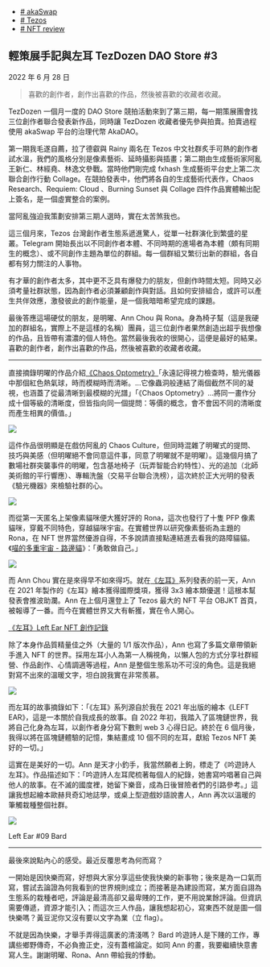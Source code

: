 +   [# akaSwap](https://matters.town/tags/74842-akaSwap)
+   [# Tezos](https://matters.town/tags/8394-Tezos)
+   [# NFT review](https://matters.town/tags/105989-NFT-review)

## 輕策展手記與左耳 TezDozen DAO Store #3

2022 年 6 月 28 日

>喜歡的創作者，創作出喜歡的作品，然後被喜歡的收藏者收藏。

TezDozen 一個月一度的 DAO Store 競拍活動來到了第三期，每一期策展團會找三位創作者聯合發表新作品，同時讓 TezDozen 收藏者優先參與拍賣。拍賣過程使用 akaSwap 平台的治理代幣 AkaDAO。

第一期我毛遂自薦，拉了德叡與 Rainy 兩名在 Tezos 中文社群炙手可熱的創作者試水溫，我們的風格分別是像素藝術、延時攝影與插畫；第二期由生成藝術家阿亂王新仁、林經堯、林逸文參戰。當時他們剛完成 fxhash 生成藝術平台史上第二次聯合創作行動 Collage。在競拍發表中，他們將各自的生成藝術代表作，Chaos Research、Requiem: Cloud 、Burning Sunset 與 Collage 四件作品實體輸出配上簽名，是一個虛實整合的案例。

當阿亂強迫我策劃安排第三期人選時，實在太苦煞我也。

這三個月來，Tezos 台灣創作者生態系遞進驚人，從單一社群演化到繁盛的星叢。Telegram 開始長出以不同創作者本體、不同時期的進場者為本體（頗有同期生的概念）、或不同創作主題為單位的群組。每一個群組又繁衍出新的群組，各自都有努力關注的人事物。

有才華的創作者太多，其中更不乏具有爆發力的朋友，但創作時間太短。同時又必須考量社群狀態，因為創作者必須兼顧創作與對話。且如何安排組合，或許可以產生共伴效應，激發彼此的創作能量，是一個我暗暗希望完成的課題。

最後答應這場硬仗的朋友，是明曜、Ann Chou 與 Rona。身為椅子幫（這是我硬加的群組名，實際上不是這樣的名稱）團員，這三位創作者果然創造出超乎我想像的作品，且皆帶有濃濃的個人特色。當然最後我收的很開心，這便是最好的結果。喜歡的創作者，創作出喜歡的作品，然後被喜歡的收藏者收藏。

* * *

直接摘錄明曜的作品介紹[《Chaos Optometry》](https://akaswap.com/tz/mingyao)「永遠記得視力檢查時，驗光儀器中那個紅色熱氣球，時而模糊時而清晰。...它像蟲洞般連結了兩個截然不同的凝視，也涵蓋了從最清晰到最模糊的光譜」「《Chaos Optometry》...將同一畫作分成十個等級的清晰度，但皆指向同一個提問：等價的概念，會不會因不同的清晰度而產生相異的價值。」

 ![](https://assets.matters.news/embed/62091587-018d-45c7-8cbd-848196762f99.png)

這件作品很明顯是在戲仿阿亂的 Chaos Culture，但同時混雜了明曜式的提問、技巧與美感（但明曜絕不會同意這件事，同意了明曜就不是明曜）。這幾個月搞了數場社群突襲事件的明曜，包含基地椅子（玩弄智能合約特性）、光的追加（北師美術館的平行響應）、專輯洗盤（交易平台聯合洗榜），這次終於正大光明的發表《驗光機器》來檢驗社群的心。

 ![](https://assets.matters.news/embed/f1eef534-6a7b-45d7-bdcd-85696a555c2c.png)

而從第一天匿名上架像素貓咪便大獲好評的 Rona，這次也發行了十隻 PFP 像素貓咪，穿戴不同特色，穿越貓咪宇宙。在實體世界以研究像素藝術為主題的 Rona，在 NFT 世界當然優游自得，不多說請直接點連結進去看我的路障貓貓。《[喵的多重宇宙 - 路邊貓](https://akaswap.com/tz/tz2HWULysdt7gCLBhUomvboU8ebxbBghn7aM)》：「勇敢做自己。」

 ![](https://assets.matters.news/embed/c322dfea-3af7-4629-8aab-238c45acee36.png)

而 Ann Chou 實在是來得早不如來得巧。就在[《左耳》](https://akaswap.com/tz/annchou)系列發表的前一天，Ann 在 2021 年製作的《左耳》繪本獲得國際獎項，獲得 3x3 繪本類優選！這根本幫發表會推波助瀾。Ann 在上個月還登上了 Tezos 最大的 NFT 平台 OBJKT 首頁，被報導了一番。而今在實體世界又大有斬獲，實在令人開心。

[《左耳》Left Ear NFT 創作記錄](https://matters.news/@bunnyteethan/300708-%E5%B7%A6%E8%80%B3-left-ear-nft-%E5%89%B5%E4%BD%9C%E8%A8%98%E9%8C%84-bafyreifxzf6mxdkxwffjxu3e42coy7265gxiqrllwgjkrdwbtt5jyyayda)

除了本身作品質精量佳之外（大量的 1/1 版次作品），Ann 也寫了多篇文章帶領新手進入 NFT 的世界。採用左耳小人為第一人稱視角，以懶人包的方式分享社群經營、作品創作、心情調適等過程，Ann 是整個生態系功不可沒的角色。這是我絕對寫不出來的溫暖文字，坦白說我實在非常羨慕。

 ![](https://assets.matters.news/embed/07c4f7ae-d083-4718-ba8d-d01c05bd3e53.png)

而左耳的故事摘錄如下：「《左耳》系列源自於我在 2021 年出版的繪本《LEFT EAR》，這是一本關於自我成長的故事。自 2022 年初，我踏入了區塊鏈世界，我將自己化身為左耳，以創作者身分寫下數則 web 3 心得日記。終於在 6 個月後，我得以將在區塊鏈體驗的記憶，集結畫成 10 個不同的左耳，獻給 Tezos NFT 美好的一切。」

這實在是美好的一切。Ann 是天才小釣手，我當然願者上鉤，標走了《吟遊詩人左耳》。作品描述如下：「吟遊詩人左耳爬梳著每個人的紀錄，她書寫吟唱著自己與他人的故事。在不滅的國度裡，她留下樂音，成為日後冒險者們的引路參考。」這讓我想起繪本歐赫貝奇幻地誌學，或桌上型遊戲妙語說書人，Ann 再次以溫暖的筆觸栽種整個社群。

 ![](https://assets.matters.news/embed/3c14df2c-b1d7-4a15-b6c0-307d7198181c.jpeg)

Left Ear #09 Bard

* * *

最後來說點內心的感受。最近反覆思考為何而寫？

一開始是因快樂而寫，好想與大家分享這些使我快樂的新事物；後來是為一口氣而寫，嘗試去論證為何我看到的世界規則成立；而接著是為建設而寫，某方面自詡為生態系的栽種者吧，評論是最清高卻又最卑賤的工作，更不用說業餘評論。但資訊需要傳遞，資源才能引入；而這次三人作品，讓我想起初心，寫東西不就是圖一個快樂嗎？黃豆泥你又沒有要以文字為業（立 flag）。

不就是因為快樂，才舉手弄得這廣袤的清淺嗎？ Bard 吟遊詩人是下賤的工作，專講些鄉野傳奇，不必負擔正史，沒有蓋棺論定。如同 Ann 的畫，我要繼續快意書寫人生。謝謝明曜、Rona、Ann 帶給我的悸動。